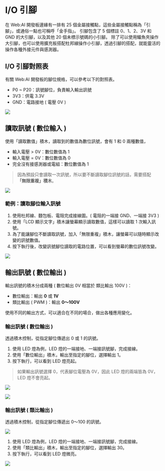 # I/O 引腳

在 Web:AI 開發板邊緣有一排有 25 個金屬接觸點，這些金屬接觸點稱為「引腳」，或通俗一點也可稱呼「金手指」。 引腳包含了 5 個標註 0、1、2、3V 和 GND 的大引腳，以及其他 20 個未標示號碼的小引腳。
除了可以使用鱷魚夾操作大引腳，也可以使用擴充板搭配杜邦線操作小引腳，透過引腳的搭配，就能靈活的操作各種外接元件與感測器。

## I/O 引腳對照表

有關 Web:AI 開發板的腳位規格，可以參考以下的對照表。

- P0 ~ P20：訊號腳位，負責輸入輸出訊號
- 3V3：供電 3.3V
- GND：電路接地 ( 電壓 0V )

![](../../assets/images/upload_86f5831686be2d9682c479ea7d912837.png)

## 讀取訊號 ( 數位輸入 )

使用「讀取數值」積木，讀取到的數值為數位訊號，會有 1 和 0 兩種數值，

- 輸入電壓 > 0V：數位數值為 1
- 輸入電壓 = 0V：數位數值為 0
- 完全沒有接感測器或電組：數位數值為 1

> 因為預設只會讀取一次訊號，所以要不斷讀取腳位訊號的話，需要搭配 **「無限重複」積木**。

![](../../assets/images/upload_1fcd592f0ffdcd32783aa60237ff6384.png)

### 範例：讀取腳位輸入訊號

1. 使用杜邦線、麵包板、電阻完成接線圖。( 電阻的一端接 GND、一端接 3V3 )
2. 使用「LCD 顯示文字」積木讓螢幕顯示讀取數值，這樣可以讀取 1 次輸入訊號。
3. 為了能讓腳位不斷讀取訊號，加入「無限重複」積木，讓螢幕可以隨時顯示改變的訊號數值。
4. 按下執行後，改變訊號腳位讀取的電路位置，可以看到螢幕的數位訊號改變。

![](../../assets/images/upload_09689bd3be1d7032daed8f3a2bdbe2a4.png)

## 輸出訊號 ( 數位輸出 )

輸出訊號的積木分成兩種 ( 數位輸出 0V 相當於 類比輸出 100V )：

- 數位輸出：輸出 **0** 或 **1V**
- 類比輸出 ( PWM )：輸出 **0～100V**


使用不同的輸出方式，可以適合在不同的場合，做出各種應用變化。

### 輸出訊號 ( 數位輸出 )

透過積木控制，從指定腳位傳遞出 0 或 1 的訊號。

1. 使用 LED 燈為例，LED 燈的一端接地、一端接訊號腳，完成接線。
2. 使用「數位輸出」積木，輸出至指定的腳位，選擇輸出 1。
3. 按下執行，可以看到 LED 燈亮起。

> 如果輸出訊號選擇 0，代表腳位電壓為 0V，因此 LED 燈的兩端皆為 0V，LED 燈不會亮起。

![](../../assets/images/upload_96bd7f4e31094faf2d4151eb2e0c1627.png)

![](../../assets/images/upload_d7de82173645e4affcd2826bd48480ef.png)

### 輸出訊號 ( 類比輸出 )

透過積木控制，從指定腳位傳遞出 0～100 的訊號。

![](../../assets/images/upload_a3a07800c41fb4cd3ef4f83cb813c8ca.png)

1. 使用 LED 燈為例，LED 燈的一端接地、一端接訊號腳，完成接線。
2. 使用「類比輸出」積木，輸出至指定的腳位，選擇輸出 30。
3. 按下執行，可以看到 LED 燈微亮。

![](../../assets/images/upload_d7de82173645e4affcd2826bd48480ef.png)
